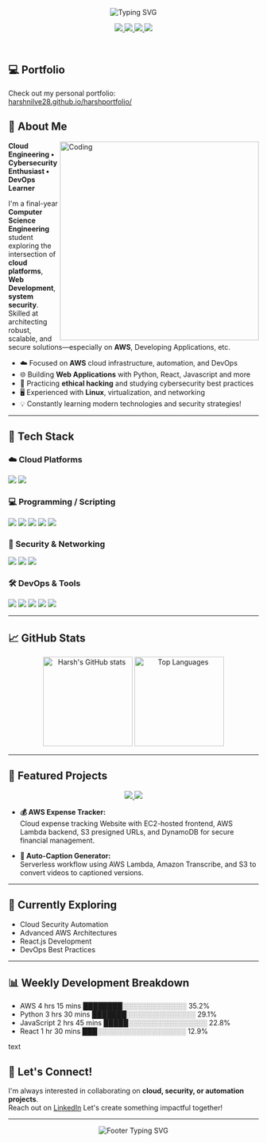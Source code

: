 <p align="center">
  <img src="https://readme-typing-svg.herokuapp.com?font=Fira+Code&size=24&duration=3000&pause=1000&center=true&vCenter=true&width=750&lines=Hi+there%2C+I'm+Harsh+Nilve;Cloud+%7C+Cybersecurity+%7C+DevOps;Passionate+about+AWS%2C+Security%2C+Automation;Building+and+Securing+Scalable+Systems" alt="Typing SVG" />
</p>

<p align="center">
  <a href="https://www.linkedin.com/in/harsh-nilve-b0a6952a8/" target="_blank">
    <img src="https://img.shields.io/badge/Connect%20on-LinkedIn-0077B5?style=for-the-badge&logo=linkedin&logoColor=white" />
  </a>
  <a href="mailto:harshnilve383@gmail.com" target="_blank">
    <img src="https://img.shields.io/badge/Email-harshnilve383@gmail.com-D14836?style=for-the-badge&logo=gmail&logoColor=white" />
  </a>
  <a href="https://medium.com/@harshnilve" target="_blank">
    <img src="https://img.shields.io/badge/Read%20on-Medium-02B875?style=for-the-badge&logo=medium&logoColor=white" />
  </a>
  <a href="https://github.com/harshnilve28" target="_blank">
    <img src="https://img.shields.io/badge/Follow-Me-181717?style=for-the-badge&logo=github&logoColor=white" />
  </a>
</p>

<br/>

## 💻 Portfolio

Check out my personal portfolio:  
[harshnilve28.github.io/harshportfolio/](https://harshnilve28.github.io/harshportfolio/)


## 🚀 About Me

<img align="right" alt="Coding" width="400" src="https://cdn.dribbble.com/users/1162077/screenshots/3848914/programmer.gif"/>

**Cloud Engineering • Cybersecurity Enthusiast • DevOps Learner**

I'm a final-year **Computer Science Engineering** student exploring the intersection of **cloud platforms**, **Web Development**, **system security**. Skilled at architecting robust, scalable, and secure solutions—especially on **AWS**, Developing Applications, etc.

- ☁️ Focused on **AWS** cloud infrastructure, automation, and DevOps
- 🌐 Building **Web Applications** with Python, React, Javascript and more
- 🔐 Practicing **ethical hacking** and studying cybersecurity best practices
- 🖥️ Experienced with **Linux**, virtualization, and networking
- 💡 Constantly learning modern technologies and security strategies!

---

## 🧰 Tech Stack

### ☁️ Cloud Platforms
<p>
  <img src="https://img.shields.io/badge/AWS-232F3E?style=for-the-badge&logo=amazon-aws&logoColor=white" />
  <img src="https://img.shields.io/badge/Oracle_Cloud-F80000?style=for-the-badge&logo=oracle&logoColor=white" />
</p>

### 💻 Programming / Scripting
<p>
  <img src="https://img.shields.io/badge/Python-3776AB?style=for-the-badge&logo=python&logoColor=white" />
  <img src="https://img.shields.io/badge/JavaScript-F7DF1E?style=for-the-badge&logo=javascript&logoColor=black" />
  <img src="https://img.shields.io/badge/React-20232A?style=for-the-badge&logo=react&logoColor=61DAFB" />
  <img src="https://img.shields.io/badge/SQL-4479A1?style=for-the-badge&logo=mysql&logoColor=white" />
  <img src="https://img.shields.io/badge/HTML5-E34F26?style=for-the-badge&logo=html5&logoColor=white" />
</p>

### 🔐 Security & Networking
<p>
  <img src="https://img.shields.io/badge/Ethical_Hacking-6e5494?style=for-the-badge" />
  <img src="https://img.shields.io/badge/Nmap-4F5D95?style=for-the-badge&logoColor=white" />
  <img src="https://img.shields.io/badge/Cybersecurity-FF6B6B?style=for-the-badge&logo=security&logoColor=white" />
</p>

### 🛠️ DevOps & Tools
<p>
  <img src="https://img.shields.io/badge/Linux-FCC624?style=for-the-badge&logo=linux&logoColor=black" />
  <img src="https://img.shields.io/badge/Ubuntu-E95420?style=for-the-badge&logo=ubuntu&logoColor=white" />
  <img src="https://img.shields.io/badge/Git-F05032?style=for-the-badge&logo=git&logoColor=white" />
  <img src="https://img.shields.io/badge/GitHub_Actions-2088FF?style=for-the-badge&logo=github-actions&logoColor=white" />
  <img src="https://img.shields.io/badge/Docker-2496ED?style=for-the-badge&logo=docker&logoColor=white" />
</p>

---

## 📈 GitHub Stats

<p align="center">
  <img src="https://github-readme-stats.vercel.app/api?username=harshnilve28&show_icons=true&theme=radical&hide_border=true&border_radius=10" height="180" alt="Harsh's GitHub stats"/>
  <img src="https://github-readme-stats.vercel.app/api/top-langs/?username=harshnilve28&layout=compact&theme=radical&hide_border=true&border_radius=10" height="180" alt="Top Languages"/>
</p>

---


## 📌 Featured Projects

<div align="center">
  <a href="https://github.com/harshnilve28/AWS-Expense-Tracker">
    <img src="https://github-readme-stats.vercel.app/api/pin/?username=harshnilve28&repo=AWS-Expense-Tracker&theme=radical&hide_border=true&border_radius=10&v=2" />

  </a>
  <a href="https://github.com/harshnilve28/Auto-Caption-Generator-for-Videos">
    <img src="https://github-readme-stats.vercel.app/api/pin/?username=harshnilve28&repo=Auto-Caption-Generator-for-Videos&theme=radical&hide_border=true&border_radius=10" />
  </a>
</div>

- **💰 AWS Expense Tracker:**  
  Cloud expense tracking Website with EC2-hosted frontend, AWS Lambda backend, S3 presigned URLs, and DynamoDB for secure financial management.

- **🎥 Auto-Caption Generator:**  
  Serverless workflow using AWS Lambda, Amazon Transcribe, and S3 to convert videos to captioned versions.

---

## 🎯 Currently Exploring
- Cloud Security Automation  
- Advanced AWS Architectures  
- React.js Development
- DevOps Best Practices


---

## 📊 Weekly Development Breakdown

<!--START_SECTION:waka-->
- AWS 4 hrs 15 mins ████████░░░░░░░░░░░░░ 35.2%
- Python 3 hrs 30 mins ███████░░░░░░░░░░░░░░ 29.1%
- JavaScript 2 hrs 45 mins █████░░░░░░░░░░░░░░░░ 22.8%
- React 1 hr 30 mins ███░░░░░░░░░░░░░░░░░░ 12.9%

text
<!--END_SECTION:waka-->

## 🤝 Let's Connect!

I'm always interested in collaborating on **cloud, security, or automation projects**.  
Reach out on [LinkedIn](https://www.linkedin.com/in/harsh-nilve)
Let's create something impactful together!

---

<div align="center">
  <img src="https://readme-typing-svg.herokuapp.com?font=Fira+Code&size=18&duration=3000&pause=1000&center=true&vCenter=true&width=600&lines=Thanks+for+visiting!+%F0%9F%91%8B;Happy+to+connect+and+collaborate!;Let's+build+something+amazing+together!" alt="Footer Typing SVG" />
</div>
